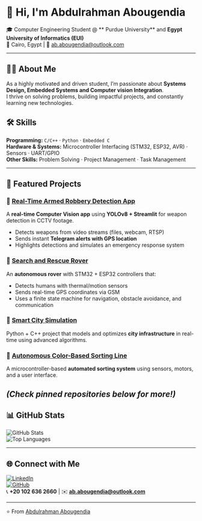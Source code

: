 # 👋 Hi, I'm Abdulrahman Abougendia  

🎓 Computer Engineering Student @ ** Purdue University** and **Egypt University of Informatics (EUI)**  
📍 Cairo, Egypt | 📧 ab.abougendia@outlook.com  

---

## 🧑‍💻 About Me
As a highly motivated and driven student, I’m passionate about **Systems Design, Embedded Systems and Computer vision Integration**.  
I thrive on solving problems, building impactful projects, and constantly learning new technologies.  

## 🛠️ Skills
**Programming:** `C/C++` · `Python` · `Embedded C`  
**Hardware & Systems:** Microcontroller Interfacing (STM32, ESP32, AVR) · Sensors · UART/GPIO   
**Other Skills:** Problem Solving · Project Management · Task Management  

---

## 🚀 Featured Projects
### 🔹 [Real-Time Armed Robbery Detection App](#)
A **real-time Computer Vision app** using **YOLOv8 + Streamlit** for weapon detection in CCTV footage.  
- Detects weapons from video streams (files, webcam, RTSP)  
- Sends instant **Telegram alerts with GPS location**  
- Highlights detections and simulates an emergency response system  

### 🔹 [Search and Rescue Rover](#)
An **autonomous rover** with STM32 + ESP32 controllers that:  
- Detects humans with thermal/motion sensors  
- Sends real-time GPS coordinates via GSM  
- Uses a finite state machine for navigation, obstacle avoidance, and communication  

### 🔹 [Smart City Simulation](#)
Python + C++ project that models and optimizes **city infrastructure** in real-time using advanced algorithms.  

### 🔹 [Autonomous Color-Based Sorting Line](#)
A microcontroller-based **automated sorting system** using sensors, motors, and a user interface.  

*(Check pinned repositories below for more!)*  
---

## 📊 GitHub Stats
![GitHub Stats](https://github-readme-stats.vercel.app/api?username=aabougendia&show_icons=true&theme=tokyonight)  
![Top Languages](https://github-readme-stats.vercel.app/api/top-langs/?username=aabougendia&layout=compact&theme=tokyonight)  

---

## 🌐 Connect with Me
[![LinkedIn](https://img.shields.io/badge/LinkedIn-0077B5?style=for-the-badge&logo=linkedin&logoColor=white)](https://linkedin.com/in/abdulrahman-abougendia-971b33280)  
[![GitHub](https://img.shields.io/badge/GitHub-000?style=for-the-badge&logo=github&logoColor=white)](https://github.com/aabougendia)  
📞 **+20 102 636 2660** | ✉️ **ab.abougendia@outlook.com**  

---

⭐️ From [Abdulrahman Abougendia](https://github.com/aabougendia)
